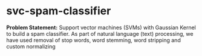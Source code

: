 # svc-spam-classifier
**Problem Statement:** Support vector machines (SVMs) with Gaussian Kernel to build a spam classifier. As part of natural language (text) processing, we have used removal of stop words, word stemming, word stripping and custom normalizing
